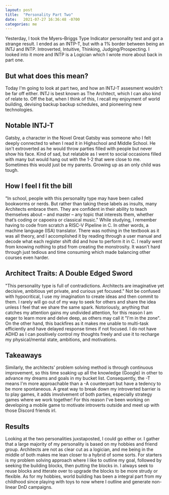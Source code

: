 ```yaml
---
layout: post
title:  "Personality Part Two"
date:   2021-07-27 16:36:48 -0700
categories: me
---
```


Yesterday, I took the Myers–Briggs Type Indicator personality test and got a strange result. I ended as an INTP-T, but with a 1% border between being an INTJ and INTP.
Introverted, Intuitive, Thinking, Judging/Prospecting. I looked into it more and INTP is a Logician which I wrote more about back in part one. 

## But what does this mean?
Today I'm going to look at part two, and how an INTJ-T assesment wouldn't be far off either.
INTJ is best known as The Architect, which I can also kind of relate to. Off the bat, when I think of this, I recall my enjoyment of world building, devising backup backup schedules, and pioneering new technologies. 

## Notable INTJ-T
Gatsby, a character in the Novel Great Gatsby was someone who I felt deeply connected to when I read it in Highschool and Middle School.
He isn't extroverted as he would throw parties filled with people but never show his face. Kind of sad, but relatable as I went to social occasions filled with many but would hang out with the 1-2 that were close to me. Sometimes this would just be my parents. Growing up as an only child was tough.

## How I feel I fit the bill
"In school, people with this personality type may have been called bookworms or nerds. But rather than taking these labels as insults, many Architects embrace them. They are confident in their ability to teach themselves about – and master – any topic that interests them, whether that’s coding or capoeira or classical music."
While studying, I remember having to code from scratch a RISC-V Pipeline in C. In other words, a machine language (ISA) translator. There was nothing in the textbook as it was all theory, and I accomplished it by reading through a user manual and decode what each register shift did and how to perform it in C. I really went from knowing nothing to ptsd from creating the monstrosity. It wasn't hard through just tedious and time consuming which made balancing other courses even harder.
<!-- I'm never posting that here. Due to the very strict plagerism rules the code must remain private for all eternity. Just know I got an 88% (not curved). -->

## Architect Traits: A Double Edged Sword
"This personality type is full of contradictions. Architects are imaginative yet decisive, ambitious yet private, and curious yet focused."
Not be confused with hypocritical, I use my imagination to create ideas and then commit to them. I rarely will go out of my way to seek for others and share the idea unless I feel that we share the same spark. Notoriously, anything that catches my attention gains my undivided attention, for this reason I am eager to learn more and delve deep, as others may call it "I'm in the zone". On the other hand, this backfires as it makes me unable to multi-task efficiently and have delayed response times if not focused. I do not have ADHD as I can positively control my thoughts freely and use it to recharge my physical/mental state, ambitions, and motivations.

## Takeaways
Similarly, the architects' problem solving method is through continuous improvement, so this time soaking up all the knowledge (Google) in other to advance my dreams and goals in my bucket list. Consequently, the -T means I'm more approachable than a -A counterpart but have a tedency to be more spontaneous. A great way to break down my introverted barrier is to play games, it adds imvolvement of both parties, especially strategy games where we work together! For this reason I've been working on developing a mobile game to motivate introverts outside and meet up with those Discord friends irl. 
<!-- If I post my bucket list on this website, add a link to it here -->

## Results
Looking at the two personalities juxstaposted, I could go either or. I gather that a large majority of my personality is based on my hobbies and friend group.
Architects are not as clear cut as a logician, and me being in the middle of both makes me lean closer to a hybrid of some sorts.
For starters is my problem solving approach where I like to outline my goal, followed by seeking the building blocks, then putting the blocks in. I always seek to reuse blocks and itterate over to upgrade the blocks to be more strudy or flexible. As for my hobbies, world building has been a integral part from my childhood since playing with toys to now where I outline and generate non-linear DnD campaigns.
<!-- If I publish the DnD Battle Royale Campaign, post link here -->
